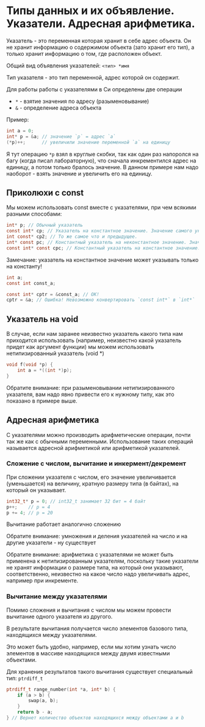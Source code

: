 # Типы данных и их объявление. Указатели. Адресная арифметика.

Указатель - это переменная которая хранит в себе адрес объекта. Он не хранит информацию о содержимом объекта (зато хранит его тип), а только хранит информацию о том, где расположен объект.

Общий вид объявления указателей:
`<тип> *имя`

Тип указателя - это тип переменной, адрес которой он содержит.

Для работы работы с указателями в Си определены две операции
- `*` - взятие значения по адресу (разыменовывание)
- `&` - определение адреса объекта

Пример:
````C
int a = 0;
int* p = &a; // значение `p` = адрес `a`
(*p)++;      // увеличили значение переменной `a` на единицу 
````
Я тут операцию `*p` взял в круглые скобки, так как один раз напоролся на багу (когда писал лабораторную), что сначала инкрементился адрес на единицу, а потом только бралось значение. В данном примере нам надо наоборот - взять значение и увеличить его на единицу.

## Приколюхи с const

Мы можем использовать const вместе с указателями, при чем всякими разными способами:
````C
int* p; // Обычный указатель
const int* cp; // Указатель на константное значение. Значение самого указателя мы поменять можем, но поменять значение по адресу, на который указывает указатель - нет
int const* cp2; // То же самое что и предыдущее.
int* const pc; // Константный указатель на неконстантное значение. Значение самого указателя мы поменять не можем, а вот поменять значение по адресу, на который указывает указатель - можем.
const int* const cpc; // Константный указатель на константное значение. Ничего менять не можем 
````

Замечание: указатель на константное значение может указывать только на константу!
````C
int a;
const int const_a;

const int* cptr = &const_a; // OK!
cptr = &a; // Ошибка! Невозможно конвертировать `const int*` в `int*`
````
## Указатель на void
В случае, если нам заранее неизвестно указатель какого типа нам приходится использовать (например, неизвестно какой указатель придет как аргумент функции) мы можем использовать нетипизированный указатель (void *)
````C
void f(void *p) {
    int a = *((int *)p);
}
````
Обратите внимание: при разыменовывании нетипизированного указателя, вам надо явно привести его к нужному типу, как это показано в примере выше.
## Адресная арифметика

С указателями можно производить арифметические операции, почти так же как с обычными переменными. Использование таких операций называется адресной арифметикой или арифметикой указателей.

### Сложение с числом, вычитание и инкермент/декремент
При сложении указателя с числом, его значение увеличивается (уменьшается) на величину, кратную размеру типа (в байтах), на который он указывает.
````C
int32_t* p = 0; // int32_t занимает 32 бит = 4 байт
p++;    // p = 4
p += 4; // p = 20
````
Вычитание работает аналогично сложению

Обратите внимание: умножения и деления указателей на число и на другие указатели - ну существует

Обратите внимание: арифметика с указателями не может быть применена к нетипизированным указателям, поскольку такие указатели не хранят информации о размере типа, на который они указывают, соответственно, неизвестно на какое число надо увеличивать адрес, например при инкременте.

### Вычитание между указателями
Помимо сложения и вычитания с числом мы можем провести вычитание одного указателя из другого. 

В результате вычитания получается число элементов базового типа, находящихся между указателями.

Это может быть удобно, например, если мы хотим узнать число элементов в массиве находящихся между двумя известными объектами.

Для хранения результатов такого вычитания существует специальный тип: `ptrdiff_t`
````C
ptrdiff_t range_number(int *a, int* b) {
    if (a > b) {
        swap(a, b);
    }
    return b - a;
} // Вернет количество объектов находящихся между объектами a и b
````
